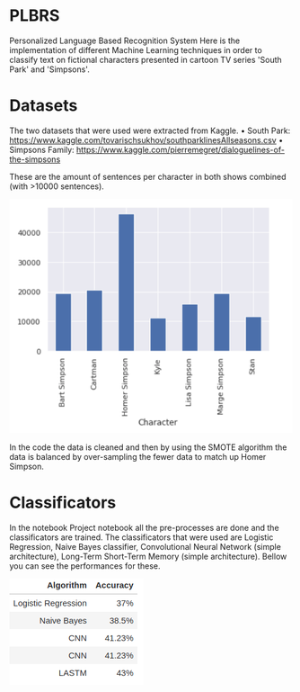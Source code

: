 # PLBRS
Personalized Language Based Recognition System
Here is the implementation of different Machine Learning techniques in order to classify text on fictional characters presented in cartoon TV series 'South Park' and 'Simpsons'.

# Datasets
The two datasets that were used were extracted from Kaggle.
• South Park: https://www.kaggle.com/tovarischsukhov/southparklinesAllseasons.csv
• Simpsons Family: https://www.kaggle.com/pierremegret/dialoguelines-of-the-simpsons

These are the amount of sentences per character in both shows combined (with >10000 sentences).

![alt text](https://github.com/Chimonas/PLBRS/blob/master/images/sentences_per_character.png)

In the code the data is cleaned and then by using the SMOTE algorithm the data is balanced by over-sampling the fewer data to match up Homer Simpson.

# Classificators

In the notebook Project notebook all the pre-processes are done and the classificators are trained. The classificators that were used are Logistic Regression, Naive Bayes classifier, Convolutional Neural Network (simple architecture), Long-Term Short-Term Memory (simple architecture). Bellow you can see the performances for these.

![alt text](https://github.com/Chimonas/PLBRS/blob/master/images/table.png)
